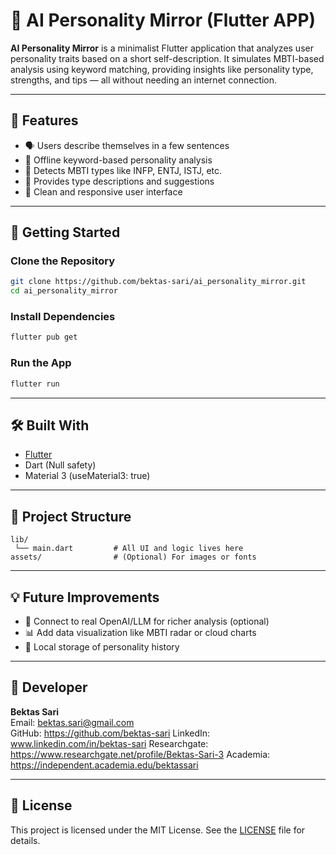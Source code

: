 # 🧠 AI Personality Mirror (Flutter APP)

**AI Personality Mirror** is a minimalist Flutter application that analyzes user personality traits based on a short self-description. 
It simulates MBTI-based analysis using keyword matching, providing insights like personality type, strengths, and tips — all without needing an internet connection.

---

## 📱 Features

- 🗣️ Users describe themselves in a few sentences
- 🧩 Offline keyword-based personality analysis
- 🧬 Detects MBTI types like INFP, ENTJ, ISTJ, etc.
- 💬 Provides type descriptions and suggestions
- 🎨 Clean and responsive user interface

---

## 🚀 Getting Started

### Clone the Repository

```bash
git clone https://github.com/bektas-sari/ai_personality_mirror.git
cd ai_personality_mirror
```

### Install Dependencies

```bash
flutter pub get
```

### Run the App

```bash
flutter run
```

---

## 🛠️ Built With

- [Flutter](https://flutter.dev/)
- Dart (Null safety)
- Material 3 (useMaterial3: true)

---

## 📁 Project Structure

```
lib/
 └── main.dart         # All UI and logic lives here
assets/                # (Optional) For images or fonts
```

---

## 💡 Future Improvements

- 🔗 Connect to real OpenAI/LLM for richer analysis (optional)
- 📊 Add data visualization like MBTI radar or cloud charts
- 💾 Local storage of personality history

---

## 👤 Developer

**Bektas Sari**  
Email: bektas.sari@gmail.com  
GitHub: https://github.com/bektas-sari
LinkedIn: www.linkedin.com/in/bektas-sari
Researchgate: https://www.researchgate.net/profile/Bektas-Sari-3
Academia: https://independent.academia.edu/bektassari

---

## 📝 License

This project is licensed under the MIT License. See the [LICENSE](LICENSE) file for details.


